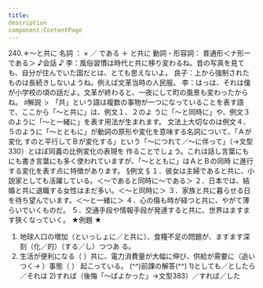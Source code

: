 ```yaml
---
title:
description
component:ContentPage
---
```



240.＊～と共に
名詞 ： × ／ である ＋ と共に
動詞・形容詞： 普通形＜ナ形ーである＞
♪会話 ♪
李：風俗習慣は時代と共に移り変わるね。昔の写真を見ても、自分が住んでいた国だとは、とても思えないよ。 良子：上から強制されたものは長続きしないようね。例えば文革当時の人民服。
李：はっは、それは僕が小学校の頃の話だよ。文革が終わると、一夜にして町の風景も変わったからね。
♯解説 ♭
「共」という語は複数の事物が一つになっていることを表す語で、ここから「～と共に」は、例文１、２のよ うに「～と同時に」や、例文３のように「～と一緒に」を表す用法が生まれます。
文法上大切なのは例文４、５のように「～とともに」が動詞の原形や変化を意味する名詞について、「Ａが変化 すのと平行してＢが変化する」という「～につれて／～に伴って」（→文型 330）とほぼ同義の比例変化の表現を 作ることでしょう。これは話し言葉にもにも書き言葉にも多く使われていますが、「～とともに」はＡとＢの同時 に進行する変化を表す点に特徴があります。
§例文 §
１．彼女は主婦であると共に、小説家としても活躍している。＜～であると同時に～である＞
２．日本では、結婚と共に退職する女性はまだ多い。＜～と同時に＞
３．家族と共に暮らせる日を待ち望んでいます。＜～と一緒に＞
４．心の傷も時が経つと共に、やがて薄らいでいくものだ。
５．交通手段や情報手段が発達すると共に、世界はますます狭くなっていく。
★例題 ★
1) 地球人口の増加（といっしょに／と共に）、食糧不足の問題が、ますます深刻（化／的）（する／し）つつあ る。
2) 生活が便利になる（ ）共に、電力消費量が大幅に伸び、供給が需要に（追いつく→ ）事態（ ）
起こっている。
(^^)前課の解答(^^)
1)としても／としたら／それは
2)すれば（後悔「～ばよかった」→文型383）／すれば／した
